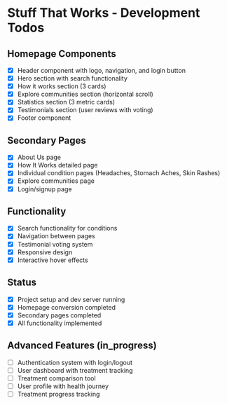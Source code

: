 # Stuff That Works - Development Todos

## Homepage Components
- [x] Header component with logo, navigation, and login button
- [x] Hero section with search functionality
- [x] How it works section (3 cards)
- [x] Explore communities section (horizontal scroll)
- [x] Statistics section (3 metric cards)
- [x] Testimonials section (user reviews with voting)
- [x] Footer component

## Secondary Pages
- [x] About Us page
- [x] How It Works detailed page
- [x] Individual condition pages (Headaches, Stomach Aches, Skin Rashes)
- [x] Explore communities page
- [x] Login/signup page

## Functionality
- [x] Search functionality for conditions
- [x] Navigation between pages
- [x] Testimonial voting system
- [x] Responsive design
- [x] Interactive hover effects

## Status
- [x] Project setup and dev server running
- [x] Homepage conversion completed
- [x] Secondary pages completed
- [x] All functionality implemented

## Advanced Features (in_progress)
- [ ] Authentication system with login/logout
- [ ] User dashboard with treatment tracking
- [ ] Treatment comparison tool
- [ ] User profile with health journey
- [ ] Treatment progress tracking
